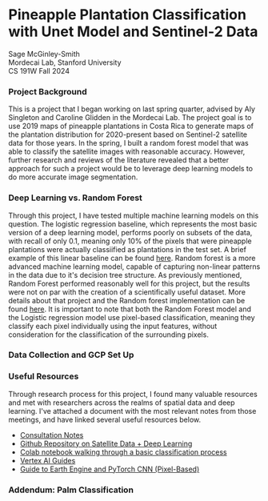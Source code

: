 # Pineapple Plantation Classification with Unet Model and Sentinel-2 Data 
Sage McGinley-Smith \
Mordecai Lab, Stanford University\
CS 191W Fall 2024

### Project Background
This is a project that I began working on last spring quarter, advised by Aly Singleton and Caroline Glidden in the Mordecai Lab. The project goal is to use 2019 maps of pineapple plantations in Costa Rica to generate maps of the plantation distribution for 2020-present based on Sentinel-2 satellite data for those years. In the spring, I built a random forest model that was able to classify the satellite images with reasonable accuracy. However, further research and reviews of the literature revealed that a better approach for such a project would be to leverage deep learning models to do more accurate image segmentation. 

### Deep Learning vs. Random Forest 
Through this project, I have tested multiple machine learning models on this question. The logistic regression baseline, which represents the most basic version of a deep learning model, performs poorly on subsets of the data, with recall of only 0.1, meaning only 10% of the pixels that were pineapple plantations were actually classiified as plantations in the test set. A brief example of this linear baseline can be found [here](https://colab.research.google.com/drive/15PRkwwH_VYkhsdaJLXnFg37ElMhEaYo9?usp=sharing). Random forest is a more advanced machine learning model, capable of capturing non-linear patterns in the data due to it's decision tree structure. As previously mentioned, Random Forest performed reasonably well for this project, but the results were not on par with the creation of a scientifically useful dataset. More details about that project and the Random forest implementation can be found [here](https://github.com/sagems/pineapple_classification). It is important to note that both the Random Forest model and the Logistic regression model use pixel-based classification, meaning they classify each pixel individually using the input features, without consideration for the classification of the surrounding pixels.


### Data Collection and GCP Set Up

### Useful Resources
Through research process for this project, I found many valuable resources and met with researchers across the realms of spatial data and deep learning. I've attached a document with the most relevant notes from those meetings, and have linked several useful resources below. 

- [Consultation Notes](https://docs.google.com/document/d/1puVxFoWywQZErhmyTF4738MD0djCUVpMdM4hhl3lGUM/edit?usp=sharing)
- [Github Repository on Satellite Data + Deep Learning](https://github.com/satellite-image-deep-learning)
- [Colab notebook walking through a basic classification process](https://colab.research.google.com/github/climatechange-ai-tutorials/aquaculture-mapping/blob/main/Aquaculture_Mapping_Detecting_and_Classifying_Aquaculture_Ponds_using_Deep_Learning.ipynb#scrollTo=rSRCNgYzUwaf)
- [Vertex AI Guides](https://developers.google.com/earth-engine/guides/ml_examples)
- [Guide to Earth Engine and PyTorch CNN (Pixel-Based)](https://colab.research.google.com/github/google/earthengine-community/blob/master/guides/linked/Earth_Engine_PyTorch_Vertex_AI.ipynb)


### Addendum: Palm Classification
